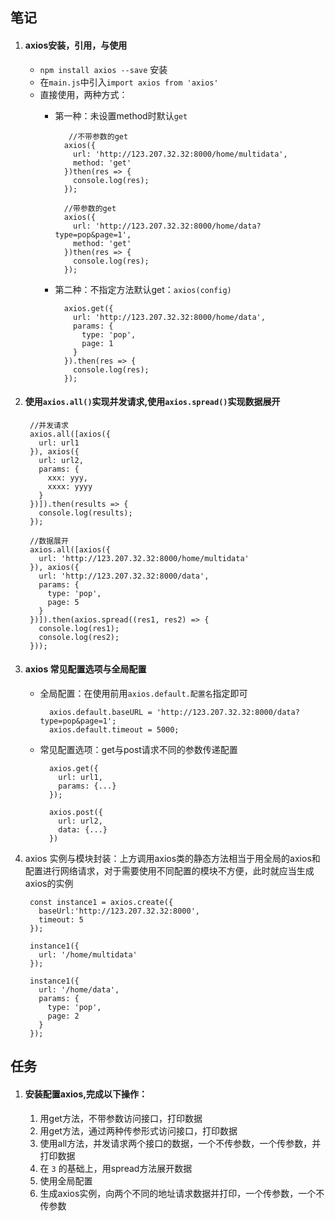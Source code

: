 ## 笔记
1. #### axios安装，引用，与使用
    + `npm install axios --save` 安装
    + 在`main.js`中引入`import axios from 'axios'`
    + 直接使用，两种方式：
      + 第一种：未设置method时默认`get`
        ```
           //不带参数的get
          axios({
            url: 'http://123.207.32.32:8000/home/multidata',
            method: 'get'
          })then(res => {
            console.log(res);
          });

          //带参数的get
          axios({
            url: 'http://123.207.32.32:8000/home/data?type=pop&page=1',
            method: 'get'
          })then(res => {
            console.log(res);
          });
        ```

      + 第二种：不指定方法默认get：`axios(config)`
        ```
          axios.get({
            url: 'http://123.207.32.32:8000/home/data',
            params: {
              type: 'pop',
              page: 1
            }
          }).then(res => {
            console.log(res);
          });
        ``` 

2. #### 使用`axios.all()`实现并发请求,使用`axios.spread()`实现数据展开
   ```
    //并发请求
    axios.all([axios({
      url: url1
    }), axios({
      url: url2,
      params: {
        xxx: yyy,
        xxxx: yyyy
      }
    })]).then(results => {
      console.log(results);
    }); 

    //数据展开
    axios.all([axios({
      url: 'http://123.207.32.32:8000/home/multidata'
    }), axios({
      url: 'http://123.207.32.32:8000/data',
      params: {
        type: 'pop',
        page: 5
      }
    })]).then(axios.spread((res1, res2) => {
      console.log(res1);
      console.log(res2);
    })); 
     ```

3. #### axios 常见配置选项与全局配置
    + 全局配置：在使用前用`axios.default.配置名`指定即可
      ```
        axios.default.baseURL = 'http://123.207.32.32:8000/data?type=pop&page=1';
        axios.default.timeout = 5000;
      ``` 
    + 常见配置选项：get与post请求不同的参数传递配置
      ```
        axios.get({
          url: url1,
          params: {...}
        });

        axios.post({
          url: url2,
          data: {...}
        })
      ```
4. axios 实例与模块封装：上方调用axios类的静态方法相当于用全局的axios和配置进行网络请求，对于需要使用不同配置的模块不方便，此时就应当生成axios的实例
     ```
      const instance1 = axios.create({
        baseUrl:'http://123.207.32.32:8000',
        timeout: 5
      });

      instance1({
        url: '/home/multidata'
      });

      instance1({
        url: '/home/data',
        params: {
          type: 'pop',
          page: 2
        }
      });
     ```

## 任务
1.  #### 安装配置axios,完成以下操作：
    1. 用get方法，不带参数访问接口，打印数据
    2. 用get方法，通过两种传参形式访问接口，打印数据
    3. 使用all方法，并发请求两个接口的数据，一个不传参数，一个传参数，并打印数据
    4. 在 `3` 的基础上，用spread方法展开数据
    5. 使用全局配置
    6. 生成axios实例，向两个不同的地址请求数据并打印，一个传参数，一个不传参数